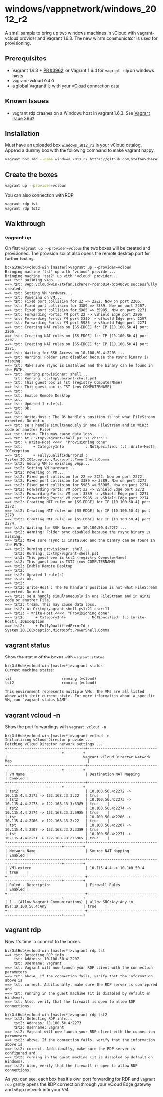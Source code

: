 # windows/vappnetwork/windows_2012_r2
A small sample to bring up two windows machines in vCloud with vagrant-vcloud provider
and Vagrant 1.6.3. The new winrm communicator is used for provisioning.

## Prerequisites

* Vagrant 1.6.3 + [PR #3962](https://github.com/frapposelli/vagrant-vcloud/pull/3962), or Vagrant 1.6.4 for `vagrant rdp` on windows hosts
* vagrant-vcloud 0.4.0
* a global Vagrantfile with your vCloud connection data

## Known Issues

* vagrant rdp crashes on a Windows host in vagrant 1.6.3. See [Vagrant issue 3962](https://github.com/mitchellh/vagrant/issues/3962)

## Installation

Must have an uploaded box `windows_2012_r2` in your vCloud catalog. Append a dummy box with the following command to make vagrant happy.

```bash
vagrant box add --name windows_2012_r2 https://github.com/StefanScherer/vcloud-scenarios/raw/master/dummy_box/dummy.box
```

## Create the boxes
```bash
vagrant up --provider=vcloud
```

You can also connection with RDP

```bash
vagrant rdp tst
vagrant rdp tst2
```

## Walkthrough

### vagrant up

On first `vagrant up --provider=vcloud` the two boxes will be created and provisioned.
The provision script also opens the remote desktop port for further testing.

```
b:\GitHub\vcloud-win [master]>vagrant up --provider=vcloud
Bringing machine 'tst' up with 'vcloud' provider...
Bringing machine 'tst2' up with 'vcloud' provider...
==> tst: Building vApp...
==> tst: vApp vcloud-win-stefan.scherer-roenb014-bcb40c9c successfully created.
==> tst: Setting VM hardware...
==> tst: Powering on VM...
==> tst: Fixed port collision for 22 => 2222. Now on port 2206.
==> tst: Fixed port collision for 3389 => 3389. Now on port 2207.
==> tst: Fixed port collision for 5985 => 55985. Now on port 2271.
==> tst: Forwarding Ports: VM port 22 -> vShield Edge port 2206
==> tst: Forwarding Ports: VM port 3389 -> vShield Edge port 2207
==> tst: Forwarding Ports: VM port 5985 -> vShield Edge port 2271
==> tst: Creating NAT rules on [SS-EDGE] for IP [10.100.50.4] port 2206.
==> tst: Creating NAT rules on [SS-EDGE] for IP [10.100.50.4] port 2207.
==> tst: Creating NAT rules on [SS-EDGE] for IP [10.100.50.4] port 2271.
==> tst: Waiting for SSH Access on 10.100.50.4:2206 ...
==> tst: Warning! Folder sync disabled because the rsync binary is missing.
==> tst: Make sure rsync is installed and the binary can be found in the PATH.
==> tst: Running provisioner: shell...
    tst: Running: c:\tmp\vagrant-shell.ps1
==> tst: This guest box is tst (registry ComputerName)
==> tst: This guest box is TST (env COMPUTERNAME)
==> tst:
==> tst: Enable Remote Desktop
==> tst:
==> tst: Updated 1 rule(s).
==> tst: Ok.
==> tst:
==> tst: Write-Host : The OS handle's position is not what FileStream expected. Do not u
==> tst: se a handle simultaneously in one FileStream and in Win32 code or another FileS
==> tst: tream. This may cause data loss.
==> tst: At C:\tmp\vagrant-shell.ps1:21 char:11
==> tst: + Write-Host <<<<  "Provisioning done"
==> tst:     + CategoryInfo          : NotSpecified: (:) [Write-Host], IOException
==> tst:     + FullyQualifiedErrorId : System.IO.IOException,Microsoft.PowerShell.Comma
==> tst2: Adding VM to existing vApp...
==> tst2: Setting VM hardware...
==> tst2: Powering on VM...
==> tst2: Fixed port collision for 22 => 2222. Now on port 2272.
==> tst2: Fixed port collision for 3389 => 3389. Now on port 2273.
==> tst2: Fixed port collision for 5985 => 55985. Now on port 2274.
==> tst2: Forwarding Ports: VM port 22 -> vShield Edge port 2272
==> tst2: Forwarding Ports: VM port 3389 -> vShield Edge port 2273
==> tst2: Forwarding Ports: VM port 5985 -> vShield Edge port 2274
==> tst2: Creating NAT rules on [SS-EDGE] for IP [10.100.50.4] port 2272.
==> tst2: Creating NAT rules on [SS-EDGE] for IP [10.100.50.4] port 2273.
==> tst2: Creating NAT rules on [SS-EDGE] for IP [10.100.50.4] port 2274.
==> tst2: Waiting for SSH Access on 10.100.50.4:2272 ...
==> tst2: Warning! Folder sync disabled because the rsync binary is missing.
==> tst2: Make sure rsync is installed and the binary can be found in the PATH.
==> tst2: Running provisioner: shell...
    tst2: Running: c:\tmp\vagrant-shell.ps1
==> tst2: This guest box is tst2 (registry ComputerName)
==> tst2: This guest box is TST2 (env COMPUTERNAME)
==> tst2: Enable Remote Desktop
==> tst2:
==> tst2: Updated 1 rule(s).
==> tst2: Ok.
==> tst2:
==> tst2: Write-Host : The OS handle's position is not what FileStream expected. Do not u
==> tst2: se a handle simultaneously in one FileStream and in Win32 code or another FileS
==> tst2: tream. This may cause data loss.
==> tst2: At C:\tmp\vagrant-shell.ps1:21 char:11
==> tst2: + Write-Host <<<<  "Provisioning done"
==> tst2:     + CategoryInfo          : NotSpecified: (:) [Write-Host], IOException
==> tst2:     + FullyQualifiedErrorId : System.IO.IOException,Microsoft.PowerShell.Comma
```

## vagrant status

Show the status of the boxes with `vagrant status`

```
b:\GitHub\vcloud-win [master*]>vagrant status
Current machine states:

tst                       running (vcloud)
tst2                      running (vcloud)

This environment represents multiple VMs. The VMs are all listed
above with their current state. For more information about a specific
VM, run `vagrant status NAME`.
```

## vagrant vcloud -n

Show the port forwardings with `vagrant vcloud -n`

```
b:\GitHub\vcloud-win [master*]>vagrant vcloud -n
Initializing vCloud Director provider...
Fetching vCloud Director network settings ...
+------------------------------------+----------------------------------------------------------+---------+
|                                   Vagrant vCloud Director Network Map                                   |
+------------------------------------+----------------------------------------------------------+---------+
| VM Name                            | Destination NAT Mapping                                  | Enabled |
+------------------------------------+----------------------------------------------------------+---------+
| tst2                               | 10.100.50.4:2272 -> 10.115.4.4:2272 -> 192.168.33.3:22   | true    |
| tst2                               | 10.100.50.4:2273 -> 10.115.4.4:2273 -> 192.168.33.3:3389 | true    |
| tst2                               | 10.100.50.4:2274 -> 10.115.4.4:2274 -> 192.168.33.3:5985 | true    |
| tst                                | 10.100.50.4:2206 -> 10.115.4.4:2206 -> 192.168.33.2:22   | true    |
| tst                                | 10.100.50.4:2207 -> 10.115.4.4:2207 -> 192.168.33.2:3389 | true    |
| tst                                | 10.100.50.4:2271 -> 10.115.4.4:2271 -> 192.168.33.2:5985 | true    |
+------------------------------------+----------------------------------------------------------+---------+
| Network Name                       | Source NAT Mapping                                       | Enabled |
+------------------------------------+----------------------------------------------------------+---------+
| VM1-extern                         | 10.115.4.4 -> 10.100.50.4                                | true    |
+------------------------------------+----------------------------------------------------------+---------+
| Rule# - Description                | Firewall Rules                                           | Enabled |
+------------------------------------+----------------------------------------------------------+---------+
| 1 - (Allow Vagrant Communications) | allow SRC:Any:Any to DST:10.100.50.4:Any                 | true    |
+------------------------------------+----------------------------------------------------------+---------+
```

## vagrant rdp

Now it's time to connect to the boxes.

```
b:\GitHub\vcloud-win [master*]>vagrant rdp tst
==> tst: Detecting RDP info...
    tst: Address: 10.100.50.4:2207
    tst: Username: vagrant
==> tst: Vagrant will now launch your RDP client with the connection parameters
==> tst: above. If the connection fails, verify that the information above is
==> tst: correct. Additionally, make sure the RDP server is configured and
==> tst: running in the guest machine (it is disabled by default on Windows).
==> tst: Also, verify that the firewall is open to allow RDP connections.

b:\GitHub\vcloud-win [master*]>vagrant rdp tst2
==> tst2: Detecting RDP info...
    tst2: Address: 10.100.50.4:2273
    tst2: Username: vagrant
==> tst2: Vagrant will now launch your RDP client with the connection parameters
==> tst2: above. If the connection fails, verify that the information above is
==> tst2: correct. Additionally, make sure the RDP server is configured and
==> tst2: running in the guest machine (it is disabled by default on Windows).
==> tst2: Also, verify that the firewall is open to allow RDP connections.
```

As you can see, each box has it's own port forwarding for RDP and `vagrant rdp` gently opens the RDP connection through your vCloud Edge gateway and vApp network into your VM.

